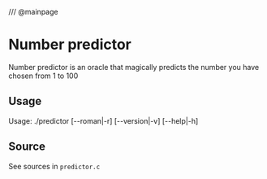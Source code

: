 /// @mainpage
# Number predictor

Number predictor is an oracle that magically predicts the number you have chosen from 1 to 100

## Usage

Usage: ./predictor [-\-roman|-r] [-\-version|-v] [-\-help|-h]

## Source

See sources in `predictor.c`
